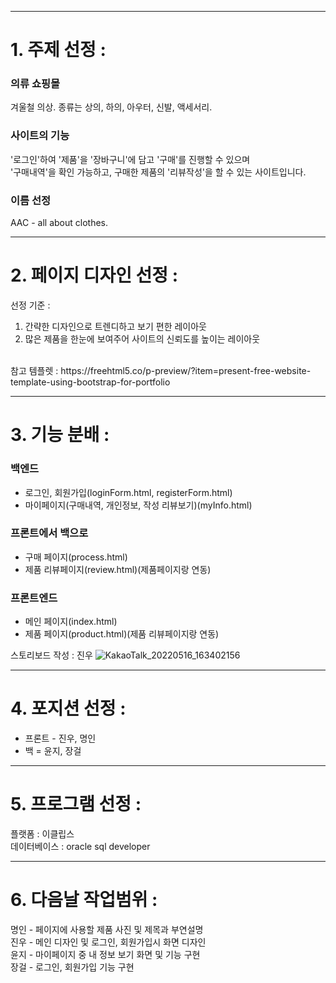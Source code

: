 <hr/>

# 1. 주제 선정 :
### 의류 쇼핑몰 <br/>
겨울철 의상. 종류는 상의, 하의, 아우터, 신발, 액세서리. <br/>
### 사이트의 기능<br/>
'로그인'하여 '제품'을 '장바구니'에 담고 '구매'를 진행할 수 있으며<br/>
'구매내역'을 확인 가능하고, 구매한 제품의 '리뷰작성'을 할 수 있는 사이트입니다.<br/>
### 이름 선정 <br/>
AAC - all about clothes.

<hr/>

# 2. 페이지 디자인 선정 :
선정 기준 : 
1. 간략한 디자인으로 트렌디하고 보기 편한 레이아웃  <br/>
2. 많은 제품을 한눈에 보여주어 사이트의 신뢰도를 높이는 레이아웃  <br/> 
<br/>
참고 템플렛 : https://freehtml5.co/p-preview/?item=present-free-website-template-using-bootstrap-for-portfolio <br/>

<hr/>

# 3. 기능 분배 :
### 백엔드  
- 로그인, 회원가입(loginForm.html, registerForm.html)<br/>
- 마이페이지(구매내역, 개인정보, 작성 리뷰보기)(myInfo.html)

### 프론트에서 백으로  
- 구매 페이지(process.html)<br/>
- 제품 리뷰페이지(review.html)(제품페이지랑 연동)  

### 프론트엔드  
- 메인 페이지(index.html)<br/>
- 제품 페이지(product.html)(제품 리뷰페이지랑 연동)  

스토리보드 작성 : 진우
![KakaoTalk_20220516_163402156](https://user-images.githubusercontent.com/72651617/168717583-115cb170-bd7c-4f1b-97c5-b652bbe126ac.jpg)


<hr/>

# 4. 포지션 선정 :
- 프론트 - 진우, 명인  <br/>
- 백 = 윤지, 장걸  

<hr/>

# 5. 프로그램 선정 :
플랫폼 : 이클립스  <br/>
데이터베이스 : oracle sql developer  <br/>

<hr/>

# 6. 다음날 작업범위 :
명인 - 페이지에 사용할 제품 사진 및 제목과 부연설명  <br/>
진우 - 메인 디자인 및 로그인, 회원가입시 화면 디자인  <br/>
윤지 - 마이페이지 중 내 정보 보기 화면 및 기능 구현  <br/>
장걸 - 로그인, 회원가입 기능 구현  <br/>

